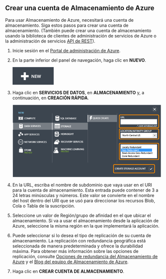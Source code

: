 ## Crear una cuenta de Almacenamiento de Azure

Para usar Almacenamiento de Azure, necesitará una cuenta de almacenamiento. Siga estos pasos para crear una cuenta de almacenamiento. (También puede crear una cuenta de almacenamiento usando la biblioteca de clientes de administración de servicios de Azure o la administración de servicios [API de REST]).

1.  Inicie sesión en el [Portal de administración de Azure].

2.  En la parte inferior del panel de navegación, haga clic en **NUEVO**.

	![\+nuevo][plus-new]

3.  Haga clic en **SERVICIOS DE DATOS**, en **ALMACENAMIENTO** y, a continuación, en **CREACIÓN RÁPIDA**.

	![Cuadro de diálogo de creación rápida][quick-create-storage]

4.  En la URL, escriba el nombre de subdominio que vaya usar en el URI para la cuenta de almacenamiento. Esta entrada puede contener de 3 a 24 letras minúsculas y números. Este valor se convierte en el nombre del host dentro del URI que se usó para direccionar los recursos Blob, Cola o Tabla de la suscripción.

5.  Seleccione un valor de Región/grupo de afinidad en el que ubicar el almacenamiento. Si va a usar el almacenamiento desde la aplicación de Azure, seleccione la misma región en la que implementará la aplicación.

6. Puede seleccionar si lo desea el tipo de replicación de su cuenta de almacenamiento. La replicación con redundancia geográfica está seleccionada de manera predeterminada y ofrece la durabilidad máxima. Para obtener más información sobre las opciones de replicación, consulte [Opciones de redundancia del Almacenamiento de Azure](http://msdn.microsoft.com/library/azure/dn727290.aspx) y el [Blog del equipo de Almacenamiento de Azure](http://blogs.msdn.com/b/windowsazurestorage/).

6.  Haga clic en **CREAR CUENTA DE ALMACENAMIENTO**.

[API de REST]: http://msdn.microsoft.com/library/azure/hh264518.aspx
[Portal de administración de Azure]: http://manage.windowsazure.com
[plus-new]: ./media/storage-create-account-include/plus-new.png
[quick-create-storage]: ./media/storage-create-account-include/quick-storage-2.png

<!--HONumber=52-->
